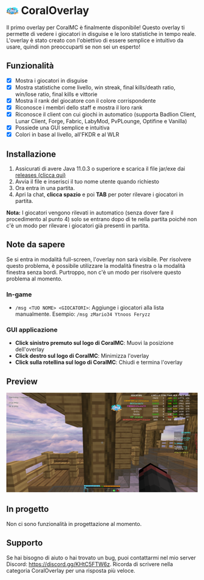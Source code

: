 # <img src="src/main/resources/coral.png" width="32px"> CoralOverlay

Il primo overlay per CoralMC è finalmente disponibile! Questo overlay ti permette di vedere i giocatori in disguise e le
loro statistiche in tempo reale. L'overlay è stato creato con l'obiettivo di essere semplice e intuitivo da usare,
quindi non preoccuparti se non sei un esperto!

## Funzionalità

- [x] Mostra i giocatori in disguise
- [x] Mostra statistiche come livello, win streak, final kills/death ratio, win/lose ratio, final kills e vittorie
- [x] Mostra il rank del giocatore con il colore corrispondente
- [x] Riconosce i membri dello staff e mostra il loro rank
- [x] Riconosce il client con cui giochi in automatico (supporta Badlion Client, Lunar Client, Forge, Fabric, LabyMod,
  PvPLounge, Optifine e Vanilla)
- [x] Possiede una GUI semplice e intuitiva
- [x] Colori in base al livello, all'FKDR e al WLR

## Installazione

1. Assicurati di avere Java 11.0.3 o superiore e scarica il file jar/exe dai [releases (clicca qui)](https://github.com/zMario34/coraloverlay/releases)
2. Avvia il file e inserisci il tuo nome utente quando richiesto
3. Ora entra in una partita.
4. Apri la chat, **clicca spazio** e poi **TAB** per poter rilevare i giocatori in partita.

**Nota:** I giocatori vengono rilevati in automatico (senza dover fare il procedimento al punto 4) solo se entrano dopo
di te nella partita poiché non c'è un modo per rilevare i giocatori già presenti in partita.

## Note da sapere

Se si entra in modalità full-screen, l'overlay non sarà visibile. Per risolvere questo problema, è possibile utilizzare
la modalità finestra o la modalità finestra senza bordi. Purtroppo, non c'è un modo per risolvere questo problema al
momento.

### **In-game**

- `/msg <TUO NOME> <GIOCATORI>`: Aggiunge i giocatori alla lista manualmente. Esempio: `/msg zMario34 Ytnoos Feryzz`

### **GUI applicazione**

- **Click sinistro premuto sul logo di CoralMC**: Muovi la posizione dell'overlay
- **Click destro sul logo di CoralMC**: Minimizza l'overlay
- **Click sulla rotellina sul logo di CoralMC**: Chiudi e termina l'overlay

## Preview

<img src="assets/preview.png" width=700px alt="Preview">

## In progetto

Non ci sono funzionalità in progettazione al momento.

## Supporto

Se hai bisogno di aiuto o hai trovato un bug, puoi contattarmi nel mio server Discord: https://discord.gg/KHtC5FTW6z.
Ricorda di scrivere nella categoria CoralOverlay per una risposta più veloce.